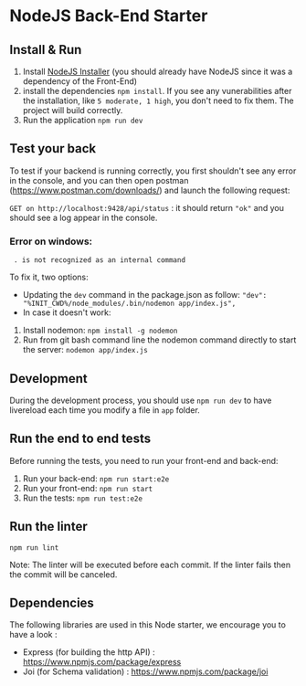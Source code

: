 # NodeJS Back-End Starter

## Install & Run

1) Install [NodeJS Installer](https://nodejs.org/en/download/) (you should already have NodeJS since it was a dependency of the Front-End)
2) install the dependencies `npm install`. If you see any vunerabilities after the installation, like `5 moderate, 1 high`, you don't need to fix them. The project will build correctly.
3) Run the application `npm run dev`

## Test your back

To test if your backend is running correctly, you first shouldn't see any error in the console, and you can then open postman (https://www.postman.com/downloads/) and launch the following request:

`GET on http://localhost:9428/api/status` : it should return `"ok"` and you should see a log appear in the console.

### Error on windows:

``` . is not recognized as an internal command```

To fix it, two options:
- Updating the `dev` command in the package.json as follow: `"dev": "%INIT_CWD%/node_modules/.bin/nodemon app/index.js",`
- In case it doesn't work: 
1) Install nodemon: `npm install -g nodemon`
2) Run from git bash command line the nodemon command directly to start the server: `nodemon app/index.js` 

## Development

During the development process, you should use `npm run dev` to have livereload each time you modify a file in `app` folder.

## Run the end to end tests

Before running the tests, you need to run your front-end and back-end:

1) Run your back-end: `npm run start:e2e`
2) Run your front-end: `npm run start`
3) Run the tests:  `npm run test:e2e`

## Run the linter

```
npm run lint
```
Note: The linter will be executed before each commit. If the linter fails then the commit will be canceled.

## Dependencies

The following libraries are used in this Node starter, we encourage you to have a look :
- Express (for building the http API) : https://www.npmjs.com/package/express
- Joi (for Schema validation) : https://www.npmjs.com/package/joi
